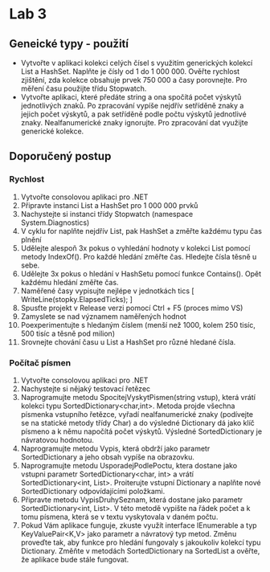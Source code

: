 # Lab 3
## Geneické typy - použití
* Vytvořte v aplikaci kolekci celých čísel s využitím generických kolekcí List<T> a HashSet<T>. Naplňte je čísly od 1 do 1 000 000. Ověřte rychlost zjištění, zda kolekce obsahuje prvek 750 000 a časy porovnejte. Pro měření času použijte třídu Stopwatch.
* Vytvořte aplikaci, které předáte string a ona spočítá počet výskytů jednotlivých znaků. Po zpracování vypíše nejdřív setříděně znaky a jejich počet výskytů, a pak setříděně podle počtu výskytů jednotlivé znaky. Nealfanumerické znaky ignorujte. Pro zpracování dat využijte generické kolekce.
## Doporučený postup
  ### Rychlost
  1. Vytvořte consolovou aplikaci pro .NET
  1. Připravte instanci List<int> a HashSet<int> pro 1 000 000 prvků
  1. Nachystejte si instanci třídy Stopwatch (namespace System.Diagnostics)
  1. V cyklu for naplňte nejdřív List, pak HashSet a změřte každému typu čas plnění
  1. Udělejte alespoň 3x pokus o vyhledání hodnoty v kolekci List<int> pomocí metody IndexOf(). Pro každé hledání změřte čas. Hledejte čísla těsně u sebe.
  1. Udělejte 3x pokus o hledání v HashSetu pomocí funkce Contains(). Opět každému hledání změřte čas.
  1. Naměřené časy vypisujte nejlépe v jednotkách tics [ WriteLine(stopky.ElapsedTicks); ]
  1. Spusťte projekt v Release verzi pomocí Ctrl + F5 (proces mimo VS)
  1. Zamyslete se nad významem naměřených hodnot
  1. Poexperimentujte s hledaným číslem (menší než 1000, kolem 250 tisíc, 500 tisíc a těsně pod milion)
  1. Srovnejte chování času u List<int> a HashSet<int> pro různé hledané čísla.
  ### Počítač písmen
  1. Vytvořte consolovou aplikaci pro .NET 
  1. Nachystejte si nějaký testovací řetězec
  1. Naprogramujte metodu SpocitejVyskytPismen(string vstup), která vrátí kolekci typu SortedDictionary<char,int>.
     Metoda projde všechna písmenka vstupního řetězce, vyřadí nealfanumerické znaky (podívejte se na statické metody třídy Char) a do výsledné Dictionary dá jako klíč písmeno a k němu napočítá počet výskytů. Výsledné SortedDictionary je návratovou hodnotou. 
  1. Naprogramujte metodu Vypis, která obdrží jako parametr SortedDictionary a jeho obsah vypíše na obrazovku.
  1. Naprogramujte metodu UsporadejPodlePoctu, ktera dostane jako vstupni parametr SortedDictionary<char, int> a vrátí SortedDictionary<int, List<char>>.
Proiterujte vstupní Dictionary a naplňte nové SortedDictionary odpovídajícími položkami.
  1. Připravte metodu VypisDruhySeznam, která dostane jako parametr SortedDictionary<int, List<char>>. V této metodě vypište na řádek počet a k tomu písmena, která se v textu vyskytovala v daném počtu.
  1. Pokud Vám aplikace funguje, zkuste využít interface IEnumerable a typ KeyValuePair<K,V> jako parametr a návratový typ metod. Změnu proveďte tak, aby funkce pro hledání fungovaly s jakoukoliv kolekcí typu Dictionary. Změňte v metodách SortedDictionary na SortedList a ověřte, že aplikace bude stále fungovat.
